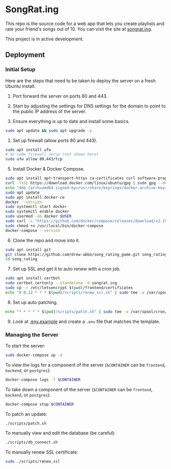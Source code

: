 # SongRat.ing

This repo is the source code for a web app that lets you create playlists and
rate your friend's songs out of 10. You can visit the site at
[songrat.ing](https://songrat.ing).

This project is in active development.

## Deployment

### Initial Setup

Here are the steps that need to be taken to deploy the server on a fresh Ubuntu
install.

1. Port forward the server on ports 80 and 443.

2. Start by adjusting the settings for DNS settings for the domain to point to
   the public IP address of the server.

3. Ensure everything is up to date and install some basics.

```bash
sudo apt update && sudo apt upgrade -y
```

1. Set up firewall (allow ports 80 and 443).

```bash
sudo apt install ufw
# do some firewall setup (not shown here)
sudo ufw allow 80,443/tcp
```

5. Install Docker & Docker Compose.

```bash
sudo apt install apt-transport-https ca-certificates curl software-properties-common
curl -fsSL https://download.docker.com/linux/ubuntu/gpg | sudo gpg --dearmor -o /usr/share/keyrings/docker-archive-keyring.gpg
echo "deb [arch=amd64 signed-by=/usr/share/keyrings/docker-archive-keyring.gpg] https://download.docker.com/linux/ubuntu $(lsb_release -cs) stable" | sudo tee /etc/apt/sources.list.d/docker.list > /dev/null
sudo apt update
sudo apt install docker-ce
docker --version
sudo systemctl start docker
sudo systemctl enable docker
sudo usermod -aG docker $USER
sudo curl -L "https://github.com/docker/compose/releases/download/v2.19.0/docker-compose-$(uname -s)-$(uname -m)" -o /usr/local/bin/docker-compose
sudo chmod +x /usr/local/bin/docker-compose
docker-compose --version
```

6. Clone the repo and move into it.

```bash
sudo apt install git
git clone https://github.com/drew-abbo/song_rating_game.git song_rating
cd song_rating
```

7. Set up SSL and get it to auto renew with a cron job.

```bash
sudo apt install certbot
sudo certbot certonly --standalone -d songrat.ing
sudo cp -r /etc/letsencrypt $(pwd)/frontend/certificates
echo "0 0,12 * * * $(pwd)/scripts/renew_ssl.sh" | sudo tee -a /var/spool/cron/crontabs/root > /dev/null
```

8. Set up auto patching.

```bash
echo "* * * * * $(pwd)/scripts/patch.sh" | sudo tee -a /var/spool/cron/crontabs/root > /dev/null
```

9.  Look at [.env.example](./.env.example) and create a `.env` file that matches
   the template.

### Managing the Server

To start the server:

```bash
sudo docker-compose up -d
```

To view the logs for a component of the server (`$CONTAINER` can be
`frontend`, `backend`, or `postgres`):

```bash
docker-compose logs -f $CONTAINER
```

To take down a component of the server (`$CONTAINER` can be `frontend`,
`backend`, or `postgres`):

```bash
docker-compose stop $CONTAINER
```

To patch an update:

```bash
./scripts/patch.sh
```

To manually view and edit the database (be careful):

```bash
./scripts/db_connect.sh
```

To manually renew SSL certificate:

```bash
sudo ./scripts/renew_ssl
```
